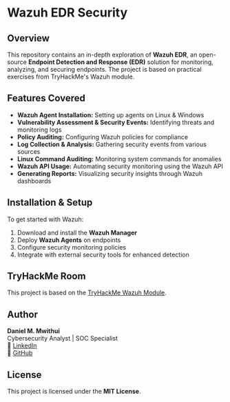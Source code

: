 # Wazuh EDR Security  

## Overview  
This repository contains an in-depth exploration of **Wazuh EDR**, an open-source **Endpoint Detection and Response (EDR)** solution for monitoring, analyzing, and securing endpoints. The project is based on practical exercises from TryHackMe's Wazuh module.  

## Features Covered  
- **Wazuh Agent Installation:** Setting up agents on Linux & Windows  
- **Vulnerability Assessment & Security Events:** Identifying threats and monitoring logs  
- **Policy Auditing:** Configuring Wazuh policies for compliance  
- **Log Collection & Analysis:** Gathering security events from various sources  
- **Linux Command Auditing:** Monitoring system commands for anomalies  
- **Wazuh API Usage:** Automating security monitoring using the Wazuh API  
- **Generating Reports:** Visualizing security insights through Wazuh dashboards  

## Installation & Setup  
To get started with Wazuh:  
1. Download and install the **Wazuh Manager**  
2. Deploy **Wazuh Agents** on endpoints  
3. Configure security monitoring policies  
4. Integrate with external security tools for enhanced detection  

## TryHackMe Room  
This project is based on the [TryHackMe Wazuh Module](https://tryhackme.com/room/wazuhct).  

## Author  
**Daniel M. Mwithui**  
Cybersecurity Analyst | SOC Specialist   
🔗 [LinkedIn](https://www.linkedin.com/in/daniel-mwendwa-bsc-a475311b7/)  
🔗 [GitHub](https://github.com/daniel-mwendwa)  

## License  
This project is licensed under the **MIT License**.  
